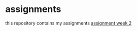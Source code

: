 # assignments
this repository contains my assignments
[assignment week 2](https://github.com/Jean-Paul-V/assignments/blob/master/Assignment_week_2-Copy1.ipynb)
